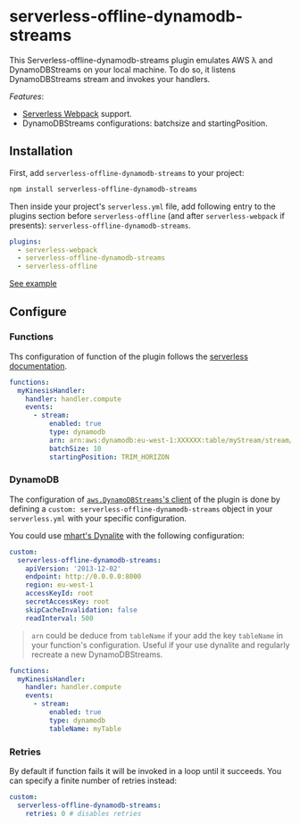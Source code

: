 # serverless-offline-dynamodb-streams

This Serverless-offline-dynamodb-streams plugin emulates AWS λ and DynamoDBStreams on your local machine. To do so, it listens DynamoDBStreams stream and invokes your handlers.

*Features*:
- [Serverless Webpack](https://github.com/serverless-heaven/serverless-webpack/) support.
- DynamoDBStreams configurations: batchsize and startingPosition.

## Installation

First, add `serverless-offline-dynamodb-streams` to your project:

```sh
npm install serverless-offline-dynamodb-streams
```

Then inside your project's `serverless.yml` file, add following entry to the plugins section before `serverless-offline` (and after `serverless-webpack` if presents): `serverless-offline-dynamodb-streams`.

```yml
plugins:
  - serverless-webpack
  - serverless-offline-dynamodb-streams
  - serverless-offline
```

[See example](../serverless-offline-dynamodb-streams-integration/README.md)

## Configure

### Functions

Ths configuration of function of the plugin follows the [serverless documentation](https://serverless.com/framework/docs/providers/aws/events/streams/).

```yml
functions:
  myKinesisHandler:
    handler: handler.compute
    events:
      - stream:
          enabled: true
          type: dynamodb
          arn: arn:aws:dynamodb:eu-west-1:XXXXXX:table/myStream/stream/2018-07-02T19:48:31.121
          batchSize: 10
          startingPosition: TRIM_HORIZON
```


### DynamoDB

The configuration of [`aws.DynamoDBStreams`'s client](https://docs.aws.amazon.com/AWSJavaScriptSDK/latest/AWS/DynamoDBStreams.html#constructor-property) of the plugin is done by defining a `custom: serverless-offline-dynamodb-streams` object in your `serverless.yml` with your specific configuration.

You could use [mhart's Dynalite](https://github.com/mhart/dynalite) with the following configuration:

```yml
custom:
  serverless-offline-dynamodb-streams:
    apiVersion: '2013-12-02'
    endpoint: http://0.0.0.0:8000
    region: eu-west-1
    accessKeyId: root
    secretAccessKey: root
    skipCacheInvalidation: false
    readInterval: 500
```

> `arn` could be deduce from `tableName` if your add the key `tableName` in your function's configuration. Useful if your use dynalite and regularly recreate a new DynamoDBStreams.

```yml
functions:
  myKinesisHandler:
    handler: handler.compute
    events:
      - stream:
          enabled: true
          type: dynamodb
          tableName: myTable
```

### Retries

By default if function fails it will be invoked in a loop until it succeeds. You can specify a finite number of retries instead:

```yml
custom:
  serverless-offline-dynamodb-streams:
    retries: 0 # disables retries
```
